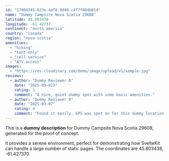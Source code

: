 ```yaml
---
id: "17088345-623e-4af8-9d49-c4f7f804b01d"
name: "Dummy Campsite Nova Scotia 29608"
latitude: 45.803438
longitude: -61.42737
continent: "north-america"
country: "canada"
region: "nova-scotia"
amenities:
  - "hiking"
  - "tent-only"
  - "cell-service"
  - "ATV-access"
images:
  - "https://res.cloudinary.com/demo/image/upload/v1/sample.jpg"
reviews:
  - author: "Dummy Reviewer A"
    date: "2025-09-023"
    rating: 3
    comment: "A nice, quiet dummy spot with some basic amenities."
  - author: "Dummy Reviewer B"
    date: "2025-03-07"
    rating: 4
    comment: "Found it easily. GPS was spot on for this dummy location."
---
```


This is a **dummy description** for Dummy Campsite Nova Scotia 29608, generated for the proof of concept.

It provides a serene environment, perfect for demonstrating how SvelteKit can handle a large number of static pages. The coordinates are 45.803438, -61.427370.
